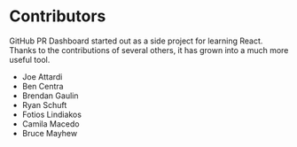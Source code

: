 # Contributors

GitHub PR Dashboard started out as a side project for learning React. Thanks to the contributions of several others, it has grown into a much more useful tool.

 - Joe Attardi
 - Ben Centra
 - Brendan Gaulin
 - Ryan Schuft
 - Fotios Lindiakos
 - Camila Macedo
 - Bruce Mayhew
